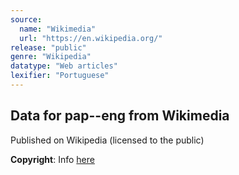 ```yaml
---
source:
  name: "Wikimedia"
  url: "https://en.wikipedia.org/"
release: "public"
genre: "Wikipedia"
datatype: "Web articles"
lexifier: "Portuguese"
---
```


## Data for pap--eng from Wikimedia

Published on Wikipedia (licensed to the public)

**Copyright**: Info [here](https://en.wikipedia.org/wiki/Wikipedia:Copyrights)
